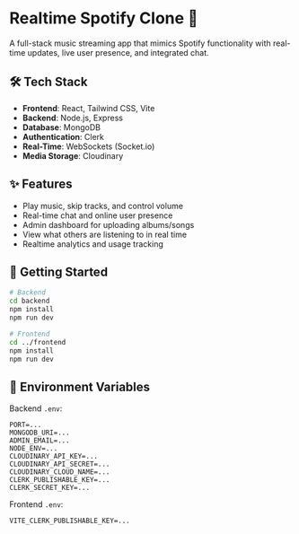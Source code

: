 # Realtime Spotify Clone 🎵

A full-stack music streaming app that mimics Spotify functionality with real-time updates, live user presence, and integrated chat.

## 🛠 Tech Stack

- **Frontend**: React, Tailwind CSS, Vite
- **Backend**: Node.js, Express
- **Database**: MongoDB
- **Authentication**: Clerk
- **Real-Time**: WebSockets (Socket.io)
- **Media Storage**: Cloudinary

## ✨ Features

- Play music, skip tracks, and control volume
- Real-time chat and online user presence
- Admin dashboard for uploading albums/songs
- View what others are listening to in real time
- Realtime analytics and usage tracking

## 🚀 Getting Started

```bash
# Backend
cd backend
npm install
npm run dev

# Frontend
cd ../frontend
npm install
npm run dev
```

## 📂 Environment Variables

Backend `.env`:
```
PORT=...
MONGODB_URI=...
ADMIN_EMAIL=...
NODE_ENV=...
CLOUDINARY_API_KEY=...
CLOUDINARY_API_SECRET=...
CLOUDINARY_CLOUD_NAME=...
CLERK_PUBLISHABLE_KEY=...
CLERK_SECRET_KEY=...
```

Frontend `.env`:
```
VITE_CLERK_PUBLISHABLE_KEY=...
```
